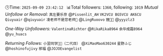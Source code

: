 🕒Time: `2025-09-09 23:42:12 `
📊Total followers: `1360`, following: `1019`
*Mutual Unfollow or Removal:*
`真左要乐奈` @`Pissenlit_AH`
`VK2VCU BG5VCU AK6CU Qiuyuair` @`qiuyuair`
`凌老师不是您老师🍥` @`LingRuoovo`
`狸🏳️‍⚧️` @`yyyzlz3`

*One-Way Unfollowers:*
`ValentinaRichter` @`RikaRika8964`
`余华成霜8964` @`yu_huacs`

*Returning Follows:*
`小翌同学🎊✨（二代目）` @`XiMaoMao630244`
`星野ふじ` @`hoshinofujivy`
`邪福` @`JOJOEvangelist`
